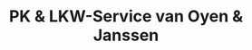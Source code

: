 ---
title: "PK & LKW-Service van Oyen & Janssen"
url: /kranenburg/pk-und-lkw-service-van-oyen-und-janssen/
shop: Autowerkstatt
---